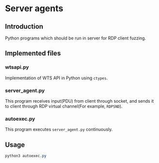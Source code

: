 # Server agents

## Introduction

Python programs which should be run in server for RDP client fuzzing.

## Implemented files

### wtsapi.py

Implementation of WTS API in Python using `ctypes`.

### server_agent.py

This program receives input(PDU) from client through socket, and sends it to client through RDP virtual channel(For example, `RDPSND`).

### autoexec.py

This program executes `server_agent.py` continuously.

## Usage

```powershell
python3 autoexec.py
```
